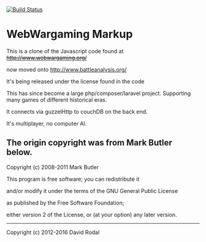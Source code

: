 [![Build Status](https://travis-ci.org/daverodal/wargaming.svg?branch=master)](https://travis-ci.org/daverodal/wargaming)

WebWargaming Markup
===================

This is a clone of the Javascript code found at
~~http://www.webwargaming.org/~~

now moved onto
http://www.battleanalysis.org/

It's being released under the license found in the code

This has since become a large php/composer/laravel project. Supporting many games of
different historical eras.

It connects via guzzelHttp to couchDB on the back end.

It's multiplayer, no computer AI.

The origin copyright was from Mark Butler below.
-------------------------------------------------------------------------------

 Copyright (c) 2008-2011 Mark Butler

 This program is free software; you can redistribute it

 and/or modify it under the terms of the GNU General Public License

 as published by the Free Software Foundation;

 either version 2 of the License, or (at your option) any later version.

------------------------------------------------------------------------------

Copyright (c) 2012-2016 David Rodal

